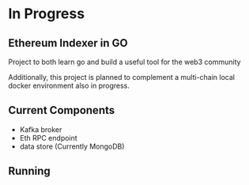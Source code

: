 
# In Progress

## Ethereum Indexer in GO

Project to both learn go and build a useful tool for the web3 community

Additionally, this project is planned to complement a multi-chain local docker environment also in progress.

## Current Components
- Kafka broker
- Eth RPC endpoint
- data store (Currently MongoDB)

## Running


